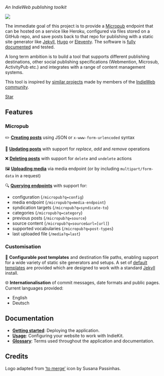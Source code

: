 *An IndieWeb publishing toolkit*

![](https://raw.githubusercontent.com/paulrobertlloyd/indiekit/master/app/static/logo.svg?sanitize=true)

The immediate goal of this project is to provide a [Micropub](https://www.w3.org/TR/micropub/) endpoint that can be hosted on a service like Heroku, configured via files stored on a GitHub repo, and save posts back to that repo for publishing with a static site generator like [Jekyll](https://jekyllrb.com), [Hugo](https://gohugo.io) or [Eleventy](https://www.11ty.io). The software is [fully documented](https://paulrobertlloyd.github.io/indiekit/app) and tested.

A long term ambition is to build a tool that supports different publishing destinations, other social publishing specifications (Webmention, Microsub, ActivityPub etc.) and integrates with a range of content management systems.

This tool is inspired by [similar projects](https://paulrobertlloyd.github.io/indiekit/projects) made by members of the [IndieWeb community](https://indieweb.org).

<a class="github-button" href="https://github.com/paulrobertlloyd/indiekit" data-size="large" data-show-count="true" aria-label="Star IndieKit on GitHub">Star</a>

## Features

### Micropub
✏️ **[Creating posts](https://www.w3.org/TR/micropub/#create)** using JSON or `x-www-form-urlencoded` syntax

🔄 **[Updating posts](https://www.w3.org/TR/micropub/#update)** with support for *replace*, *add* and *remove* operations

❌ **[Deleting posts](https://www.w3.org/TR/micropub/#delete)** with support for `delete` and `undelete` actions

🖼 **[Uploading media](https://www.w3.org/TR/micropub/#media-endpoint)** via media endpoint (or by including `multipart/form-data` in a request)

🔍 **[Querying endpoints](https://www.w3.org/TR/micropub/#querying)** with support for:
  * configuration (`/micropub?q=config`)
  * media endpoint (`/micropub?q=media-endpoint`)
  * syndication targets (`/micropub?q=syndicate-to`)
  * categories (`/micropub?q=category`)
  * previous posts (`/micropub?q=source`)
  * source content (`/micropub?q=source&url=[url]`)
  * supported vocabularies (`/micropub?q=post-types`)
  * last uploaded file (`/media?q=last`)

### Customisation
🌈 **Configurable post templates** and destination file paths, enabling support for a wide variety of static site generators and setups. A set of [default templates](https://paulrobertlloyd.github.io/indiekit/config#post-types) are provided which are designed to work with a standard [Jekyll](https://jekyllrb.com) install.

🌐 **Internationalisation** of commit messages, date formats and public pages. Current languages provided:
  * English
  * Deutsch

## Documentation

* **[Getting started](https://paulrobertlloyd.github.io/indiekit/deploy)**: Deploying the application.
* **[Usage](https://paulrobertlloyd.github.io/indiekit/config)**: Configuring your website to work with IndieKit.
* **[Glossary](https://paulrobertlloyd.github.io/indiekit/glossary)**: Terms used throughout the application and documentation.

## Credits

Logo adapted from [‘to merge’](https://www.toicon.com/icons/afiado_merge) icon by Susana Passinhas.

<script async defer src="https://buttons.github.io/buttons.js"></script>
